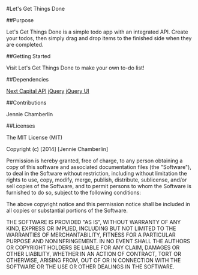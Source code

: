 #Let's Get Things Done

##Purpose

Let's Get Things Done is a simple todo app with an integrated API.  Create your todos, then simply drag and drop items to the finished side when they are completed.

##Getting Started

Visit Let's Get Things Done to make your own to-do list!

##Dependencies

[Next Capital API](https://github.com/clarkr/nextcapital-todo)
[jQuery](http://jquery.com/)
[jQuery UI](http://jqueryui.com/)

##Contributions

Jennie Chamberlin

##Licenses

The MIT License (MIT)

Copyright (c) [2014] [Jennie Chamberlin]

Permission is hereby granted, free of charge, to any person obtaining a copy of this software and associated documentation files (the "Software"), to deal in the Software without restriction, including without limitation the rights to use, copy, modify, merge, publish, distribute, sublicense, and/or sell copies of the Software, and to permit persons to whom the Software is furnished to do so, subject to the following conditions:

The above copyright notice and this permission notice shall be included in all copies or substantial portions of the Software.

THE SOFTWARE IS PROVIDED "AS IS", WITHOUT WARRANTY OF ANY KIND, EXPRESS OR IMPLIED, INCLUDING BUT NOT LIMITED TO THE WARRANTIES OF MERCHANTABILITY, FITNESS FOR A PARTICULAR PURPOSE AND NONINFRINGEMENT. IN NO EVENT SHALL THE AUTHORS OR COPYRIGHT HOLDERS BE LIABLE FOR ANY CLAIM, DAMAGES OR OTHER LIABILITY, WHETHER IN AN ACTION OF CONTRACT, TORT OR OTHERWISE, ARISING FROM, OUT OF OR IN CONNECTION WITH THE SOFTWARE OR THE USE OR OTHER DEALINGS IN THE SOFTWARE.